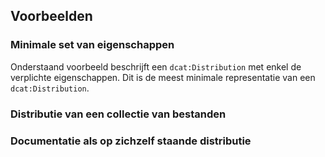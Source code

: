 ## Voorbeelden

### Minimale set van eigenschappen

Onderstaand voorbeeld beschrijft een `dcat:Distribution` met enkel de verplichte eigenschappen. Dit is de meest minimale 
representatie van een `dcat:Distribution`.

<aside class="example" title="Minimale set van eigenschappen">
</aside>

### Distributie van een collectie van bestanden

<aside class="example" title="Distributie van een collectie van bestanden">
</aside>

### Documentatie als op zichzelf staande distributie

<aside class="example" title="Documentatie als op zichzelf staande distributie">
</aside>
